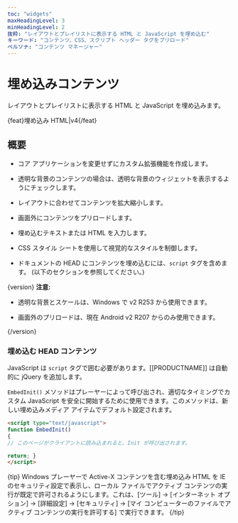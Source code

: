 ```yaml
---
toc: "widgets"
maxHeadingLevel: 3
minHeadingLevel: 2
抜粋: "レイアウトとプレイリストに表示する HTML と JavaScript を埋め込む"
キーワード: "コンテンツ、CSS、スクリプト ヘッダー タグをプリロード"
ペルソナ: "コンテンツ マネージャー"
---
```


# 埋め込みコンテンツ

レイアウトとプレイリストに表示する HTML と JavaScript を埋め込みます。

{feat}埋め込み HTML|v4{/feat}

## 概要

- コア アプリケーションを変更せずにカスタム拡張機能を作成します。
- 透明な背景のコンテンツの場合は、透明な背景のウィジェットを表示するようにチェックします。
- レイアウトに合わせてコンテンツを拡大縮小します。
- 画面外にコンテンツをプリロードします。

- 埋め込むテキストまたは HTML を入力します。
- CSS スタイル シートを使用して視覚的なスタイルを制御します。
- ドキュメントの HEAD にコンテンツを埋め込むには、`script` タグを含めます。 (以下のセクションを参照してください。)

{version}
**注意:**

- 透明な背景とスケールは、Windows で v2 R253 から使用できます。

- 画面外のプリロードは、現在 Android v2 R207 からのみ使用できます。

{/version}

### 埋め込む HEAD コンテンツ

JavaScript は `script` タグで囲む必要があります。[[PRODUCTNAME]] は自動的に jQuery を追加します。

`EmbedInit()` メソッドはプレーヤーによって呼び出され、適切なタイミングでカスタム JavaScript を安全に開始するために使用できます。このメソッドは、新しい埋め込みメディア アイテムでデフォルト設定されます。

```html
<script type="text/javascript">
function EmbedInit()
{
// このページがクライアントに読み込まれると、Init が呼び出されます。

return; }
</script>
```

{tip}
Windows プレーヤーで Active-X コンテンツを含む埋め込み HTML を IE のセキュリティ設定で表示し、ローカル ファイルでアクティブ コンテンツの実行が既定で許可されるようにします。これは、[ツール] -> [インターネット オプション] -> [詳細設定] -> [セキュリティ] -> [マイ コンピューターのファイルでアクティブ コンテンツの実行を許可する] で実行できます。
{/tip}

